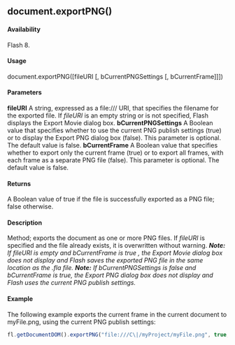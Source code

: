 ## document.exportPNG()

#### Availability

Flash 8.

#### Usage

document.exportPNG([fileURI [, bCurrentPNGSettings [, bCurrentFrame]]])

#### Parameters

**fileURI** A string, expressed as a file:/// URI, that specifies the filename for the exported file. If *fileURI* is an empty string or is not specified, Flash displays the Export Movie dialog box.
**bCurrentPNGSettings** A Boolean value that specifies whether to use the current PNG publish settings (true) or to display the Export PNG dialog box (false). This parameter is optional. The default value is false.
**bCurrentFrame** A Boolean value that specifies whether to export only the current frame (true) or to export all frames, with each frame as a separate PNG file (false). This parameter is optional. The default value is false.

#### Returns

A Boolean value of true if the file is successfully exported as a PNG file; false otherwise.

#### Description

Method; exports the document as one or more PNG files. If *fileURI* is specified and the file already exists, it is overwritten without warning.
***Note:** If fileURI is empty and bCurrentFrame is true , the Export Movie dialog box does not display and Flash saves the exported PNG file in the same location as the .fla file.*
***Note:** If bCurrentPNGSettings is false and bCurrentFrame is true, the Export PNG dialog box does not display and Flash uses the current PNG publish settings.*

#### Example


The following example exports the current frame in the current document to myFile.png, using the current PNG publish settings:

```javascript
fl.getDocumentDOM().exportPNG("file:///C\|/myProject/myFile.png", true, true);

```